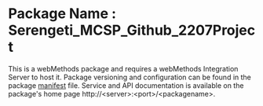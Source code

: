 # Package Name : Serengeti_MCSP_Github_2207Project
This is a webMethods package and requires a webMethods Integration Server to host it. Package versioning and configuration can be found in the package [manifest](./Serengeti_MCSP_Github_2207Project/manifest.v3) file. Service and API documentation is available on the package's home page http://&lt;server&gt;:&lt;port&gt;/&lt;packagename>.